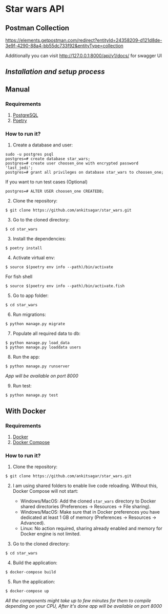 # Star wars API

## Postman Collection
  https://elements.getpostman.com/redirect?entityId=24358209-d121d8de-3e9f-4290-88a4-bb55dc733f92&entityType=collection
  
  Additionally you can visit http://127.0.0.1:8000/api/v1/docs/ for swagger UI

## _Installation and setup process_

## Manual

### Requirements

1. [PostgreSQL](https://www.postgresql.org/download/)
2. [Poetry](https://python-poetry.org/docs/)

### How to run it?

1. Create a database and user:
```
sudo -u postgres psql
postgres=# create database star_wars;
postgres=# create user choosen_one with encrypted password 'last_jedi';
postgres=# grant all privileges on database star_wars to choosen_one;
```
If you want to run test cases (Optional)
```
postgres=# ALTER USER choosen_one CREATEDB;
```

2. Clone the repository:
```
$ git clone https://github.com/ankitsagar/star_wars.git
```

3. Go to the cloned directory:
```
$ cd star_wars
```

3. Install the dependencies:
```
$ poetry install
```

4. Activate virtual env:
```
$ source $(poetry env info --path)/bin/activate
```
  For fish shell
```
$ source $(poetry env info --path)/bin/activate.fish
```

5. Go to app folder:
```
$ cd star_wars
```

6. Run migrations:
```
$ python manage.py migrate
```

7. Populate all required data to db:
```
$ python manage.py load_data
$ python manage.py loaddata users
```

8. Run the app:
```
$ python manage.py runserver
```

*App will be available on port 8000*

9. Run test:
```
$ python manage.py test
```

## With Docker

### Requirements
1. [Docker](https://docs.docker.com/install/)
2. [Docker Compose](https://docs.docker.com/compose/install/)

### How to run it?

1. Clone the repository:
```
$ git clone https://github.com/ankitsagar/star_wars.git
```

2. I am using shared folders to enable live code reloading. Without this, Docker Compose will not start:
    - Windows/MacOS: Add the cloned `star_wars` directory to Docker shared directories (Preferences -> Resources -> File sharing).
    - Windows/MacOS: Make sure that in Docker preferences you have dedicated at least 1 GB of memory (Preferences -> Resources -> Advanced).
    - Linux: No action required, sharing already enabled and memory for Docker engine is not limited.

3. Go to the cloned directory:
```
$ cd star_wars
```
4. Build the application:
```
$ docker-compose build
```
5. Run the application:
```
$ docker-compose up
```
*All the components might take up to few minutes for them to compile depending on your CPU, After it's done app will be available on port 8000*
